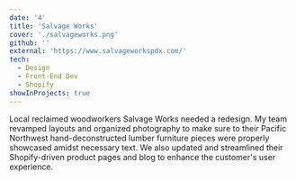 ```yaml
---
date: '4'
title: 'Salvage Works'
cover: './salvageworks.png'
github: ''
external: 'https://www.salvageworkspdx.com/'
tech:
  - Design
  - Front-End Dev
  - Shopify
showInProjects: true
---
```


Local reclaimed woodworkers Salvage Works needed a redesign. My team revamped layouts and organized photography to make sure to their Pacific Northwest hand-deconstructed lumber furniture pieces were properly showcased amidst necessary text. We also updated and streamlined their Shopify-driven product pages and blog to enhance the customer's user experience.
